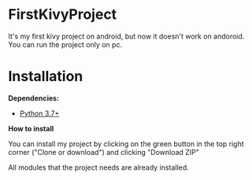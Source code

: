 # FirstKivyProject
It's my first kivy project on android, but now it doesn't work on andoroid. You can run the project only on pc.

# Installation
**Dependencies:**
+ [Python 3.7+](https://www.python.org)

**How to install**

You can install my project by clicking on the green button in the top right corner ("Clone or download") and clicking "Download ZIP"

All modules that the project needs are already installed.

